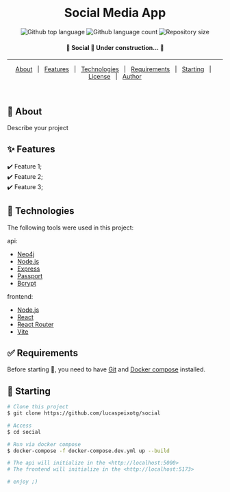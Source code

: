 <div align="center" id="top"> 
  <!-- <img src="./.github/app.gif" alt="Social" /> -->

  &#xa0;

  <!-- <a href="https://social.netlify.app">Demo</a> -->
</div>

<h1 align="center">Social Media App</h1>

<p align="center">
  <img alt="Github top language" src="https://img.shields.io/github/languages/top/LucasPeixotg/social-media-app?color=56BEB8">

  <img alt="Github language count" src="https://img.shields.io/github/languages/count/LucasPeixotg/social-media-app?color=56BEB8">

  <img alt="Repository size" src="https://img.shields.io/github/repo-size/LucasPeixotg/social-media-app?color=56BEB8">

  <!--<img alt="License" src="https://img.shields.io/github/license/LucasPeixotg/social-media-app?color=56BEB8"> -->

  <!-- <img alt="Github issues" src="https://img.shields.io/github/issues/LucasPeixotg/social-media-app?color=56BEB8" /> -->

  <!-- <img alt="Github forks" src="https://img.shields.io/github/forks/LucasPeixotg/social-media-app?color=56BEB8" /> -->

  <!-- <img alt="Github stars" src="https://img.shields.io/github/stars/LucasPeixotg/social-media-app?color=56BEB8" /> -->
</p>

<h4 align="center"> 
	🚧  Social 🚀 Under construction...  🚧
</h4> 

<hr> 

<p align="center">
  <a href="#dart-about">About</a> &#xa0; | &#xa0; 
  <a href="#sparkles-features">Features</a> &#xa0; | &#xa0;
  <a href="#rocket-technologies">Technologies</a> &#xa0; | &#xa0;
  <a href="#white_check_mark-requirements">Requirements</a> &#xa0; | &#xa0;
  <a href="#checkered_flag-starting">Starting</a> &#xa0; | &#xa0;
  <a href="#memo-license">License</a> &#xa0; | &#xa0;
  <a href="https://github.com/LucasPeixotg" target="_blank">Author</a>
</p>

<br>

## :dart: About ##

Describe your project

## :sparkles: Features ##

:heavy_check_mark: Feature 1;\
:heavy_check_mark: Feature 2;\
:heavy_check_mark: Feature 3;

## :rocket: Technologies ##

The following tools were used in this project:

api:
- [Neo4j]()
- [Node.js](https://nodejs.org/en/)
- [Express]()
- [Passport]()
- [Bcrypt]()


frontend:
- [Node.js](https://nodejs.org/en/)
- [React](https://pt-br.reactjs.org/)
- [React Router]()
- [Vite]()


## :white_check_mark: Requirements ##

Before starting :checkered_flag:, you need to have [Git](https://git-scm.com) and [Docker compose]() installed.

## :checkered_flag: Starting ##

```bash
# Clone this project
$ git clone https://github.com/lucaspeixotg/social

# Access
$ cd social

# Run via docker compose
$ docker-compose -f docker-compose.dev.yml up --build

# The api will initialize in the <http://localhost:5000>
# The frontend will initialize in the <http://localhost:5173>

# enjoy ;)
```

<!--
## :memo: License ##

This project is under license from MIT. For more details, see the [LICENSE](LICENSE.md) file.


Made with :heart: by <a href="https://github.com/{{YOUR_GITHUB_USERNAME}}" target="_blank">{{YOUR_NAME}}</a>

&#xa0;

<a href="#top">Back to top</a>
-->
